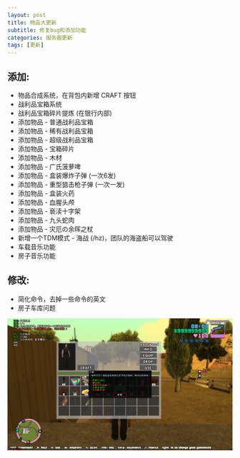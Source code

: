 ```yaml
---
layout: post
title: 物品大更新
subtitle: 修复bug和添加功能
categories: 服务器更新
tags: [更新]
---
```


## 添加:
 * 物品合成系统，在背包内新增 CRAFT 按钮
 * 战利品宝箱系统
 * 战利品宝箱碎片提炼 (在银行内部)
 * 添加物品 - 普通战利品宝箱
 * 添加物品 - 稀有战利品宝箱
 * 添加物品 - 超级战利品宝箱
 * 添加物品 - 宝箱碎片
 * 添加物品 - 木材
 * 添加物品 - 广氏菠萝啤
 * 添加物品 - 盒装爆炸子弹 (一次6发)
 * 添加物品 - 重型狙击枪子弹 (一次一发)
 * 添加物品 - 盒装火药
 * 添加物品 - 血腥头颅
 * 添加物品 - 亵渎十字架
 * 添加物品 - 九头蛇肉
 * 添加物品 - 灾厄の余晖之杖
 * 新增一个TDM模式 - 海战 (/hz)，团队的海盗船可以驾驶
 * 车载音乐功能
 * 房子音乐功能

## 修改:
 * 简化命令，去掉一些命令的英文
 * 房子车库问题

![](/assets/images/screenshots/sa-mp-134.png)
